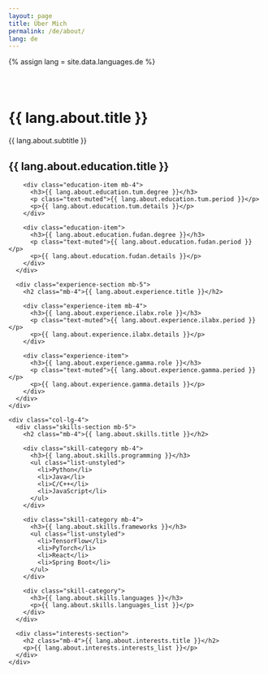 ```yaml
---
layout: page
title: Über Mich
permalink: /de/about/
lang: de
---
```


{% assign lang = site.data.languages.de %}

<div class="about-section">
  <h1 class="mb-4">{{ lang.about.title }}</h1>
  <p class="lead mb-5">{{ lang.about.subtitle }}</p>

  <div class="row">
    <div class="col-lg-8">
      <div class="education-section mb-5">
        <h2 class="mb-4">{{ lang.about.education.title }}</h2>
        
        <div class="education-item mb-4">
          <h3>{{ lang.about.education.tum.degree }}</h3>
          <p class="text-muted">{{ lang.about.education.tum.period }}</p>
          <p>{{ lang.about.education.tum.details }}</p>
        </div>

        <div class="education-item">
          <h3>{{ lang.about.education.fudan.degree }}</h3>
          <p class="text-muted">{{ lang.about.education.fudan.period }}</p>
          <p>{{ lang.about.education.fudan.details }}</p>
        </div>
      </div>

      <div class="experience-section mb-5">
        <h2 class="mb-4">{{ lang.about.experience.title }}</h2>
        
        <div class="experience-item mb-4">
          <h3>{{ lang.about.experience.ilabx.role }}</h3>
          <p class="text-muted">{{ lang.about.experience.ilabx.period }}</p>
          <p>{{ lang.about.experience.ilabx.details }}</p>
        </div>

        <div class="experience-item">
          <h3>{{ lang.about.experience.gamma.role }}</h3>
          <p class="text-muted">{{ lang.about.experience.gamma.period }}</p>
          <p>{{ lang.about.experience.gamma.details }}</p>
        </div>
      </div>
    </div>

    <div class="col-lg-4">
      <div class="skills-section mb-5">
        <h2 class="mb-4">{{ lang.about.skills.title }}</h2>
        
        <div class="skill-category mb-4">
          <h3>{{ lang.about.skills.programming }}</h3>
          <ul class="list-unstyled">
            <li>Python</li>
            <li>Java</li>
            <li>C/C++</li>
            <li>JavaScript</li>
          </ul>
        </div>

        <div class="skill-category mb-4">
          <h3>{{ lang.about.skills.frameworks }}</h3>
          <ul class="list-unstyled">
            <li>TensorFlow</li>
            <li>PyTorch</li>
            <li>React</li>
            <li>Spring Boot</li>
          </ul>
        </div>

        <div class="skill-category">
          <h3>{{ lang.about.skills.languages }}</h3>
          <p>{{ lang.about.skills.languages_list }}</p>
        </div>
      </div>

      <div class="interests-section">
        <h2 class="mb-4">{{ lang.about.interests.title }}</h2>
        <p>{{ lang.about.interests.interests_list }}</p>
      </div>
    </div>
  </div>
</div>

<style>
.about-section {
  padding: 2rem 0;
}

.education-item, .experience-item {
  padding: 1.5rem;
  background: var(--global-bg-color);
  border-radius: 0.5rem;
  box-shadow: 0 2px 4px rgba(0, 0, 0, 0.1);
  transition: transform 0.3s ease;
}

.education-item:hover, .experience-item:hover {
  transform: translateY(-5px);
}

.skills-section, .interests-section {
  padding: 1.5rem;
  background: var(--global-bg-color);
  border-radius: 0.5rem;
  box-shadow: 0 2px 4px rgba(0, 0, 0, 0.1);
}

.skill-category h3 {
  font-size: 1.1rem;
  color: var(--global-theme-color);
  margin-bottom: 1rem;
}

.skill-category ul li {
  margin-bottom: 0.5rem;
}

@media (max-width: 768px) {
  .about-section {
    padding: 1rem 0;
  }
  
  .education-item, .experience-item {
    padding: 1rem;
  }
}
</style> 